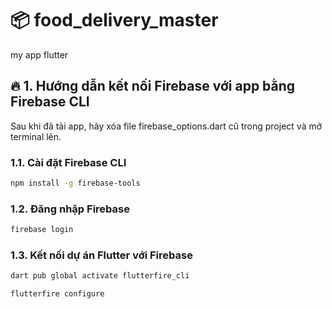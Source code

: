 # 📦 food_delivery_master
my app flutter  

## 🔥 1. Hướng dẫn kết nối Firebase với app bằng Firebase CLI
Sau khi đã tải app, hãy xóa file firebase_options.dart cũ trong project và mở terminal lên.

### 1.1. Cài đặt Firebase CLI
```bash
npm install -g firebase-tools
```
### 1.2. Đăng nhập Firebase
```bash 
firebase login
```

### 1.3. Kết nối dự án Flutter với Firebase
```bash
dart pub global activate flutterfire_cli
```

```bash
flutterfire configure
```



